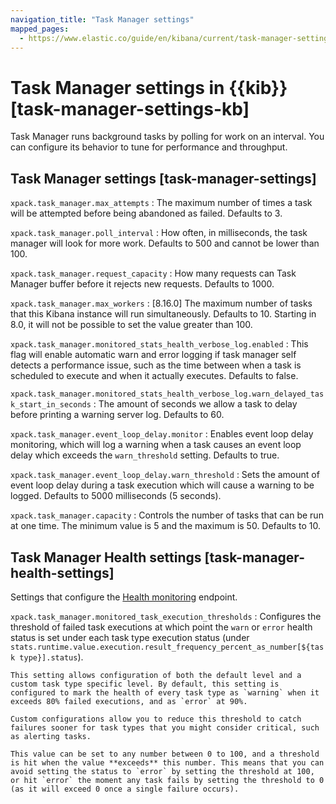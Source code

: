 ```yaml
---
navigation_title: "Task Manager settings"
mapped_pages:
  - https://www.elastic.co/guide/en/kibana/current/task-manager-settings-kb.html
---
```


# Task Manager settings in {{kib}} [task-manager-settings-kb]


Task Manager runs background tasks by polling for work on an interval.  You can configure its behavior to tune for performance and throughput.


## Task Manager settings [task-manager-settings]

`xpack.task_manager.max_attempts`
:   The maximum number of times a task will be attempted before being abandoned as failed.  Defaults to 3.

`xpack.task_manager.poll_interval`
:   How often, in milliseconds, the task manager will look for more work.  Defaults to 500 and cannot be lower than 100.

`xpack.task_manager.request_capacity`
:   How many requests can Task Manager buffer before it rejects new requests.  Defaults to 1000.

`xpack.task_manager.max_workers`
:   [8.16.0] The maximum number of tasks that this Kibana instance will run simultaneously.  Defaults to 10. Starting in 8.0, it will not be possible to set the value greater than 100.

`xpack.task_manager.monitored_stats_health_verbose_log.enabled`
:   This flag will enable automatic warn and error logging if task manager self detects a performance issue, such as the time between when a task is scheduled to execute and when it actually executes. Defaults to false.

`xpack.task_manager.monitored_stats_health_verbose_log.warn_delayed_task_start_in_seconds`
:   The amount of seconds we allow a task to delay before printing a warning server log.  Defaults to 60.

`xpack.task_manager.event_loop_delay.monitor`
:   Enables event loop delay monitoring, which will log a warning when a task causes an event loop delay which exceeds the `warn_threshold` setting.  Defaults to true.

`xpack.task_manager.event_loop_delay.warn_threshold`
:   Sets the amount of event loop delay during a task execution which will cause a warning to be logged. Defaults to 5000 milliseconds (5 seconds).

`xpack.task_manager.capacity`
:   Controls the number of tasks that can be run at one time. The minimum value is 5 and the maximum is 50. Defaults to 10.


## Task Manager Health settings [task-manager-health-settings]

Settings that configure the [Health monitoring](docs-content://deploy-manage/monitor/kibana-task-manager-health-monitoring.md) endpoint.

`xpack.task_manager.monitored_task_execution_thresholds`
:   Configures the threshold of failed task executions at which point the `warn` or `error` health status is set under each task type execution status (under `stats.runtime.value.execution.result_frequency_percent_as_number[${task type}].status`).

    This setting allows configuration of both the default level and a custom task type specific level. By default, this setting is configured to mark the health of every task type as `warning` when it exceeds 80% failed executions, and as `error` at 90%.

    Custom configurations allow you to reduce this threshold to catch failures sooner for task types that you might consider critical, such as alerting tasks.

    This value can be set to any number between 0 to 100, and a threshold is hit when the value **exceeds** this number. This means that you can avoid setting the status to `error` by setting the threshold at 100, or hit `error` the moment any task fails by setting the threshold to 0 (as it will exceed 0 once a single failure occurs).


